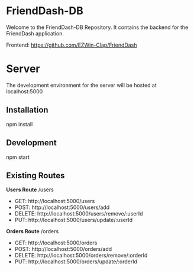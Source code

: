 # FriendDash-DB
Welcome to the FriendDash-DB Repository. It contains the backend for the FriendDash application.


Frontend: https://github.com/EZWin-Clap/FriendDash


# Server

The development environment for the server will be hosted at localhost:5000

## Installation

npm install

## Development

npm start

## Existing Routes

**Users Route** /users
- GET: http://localhost:5000/users  
- POST: http://localhost:5000/users/add
- DELETE: http://localhost:5000/users/remove/:userId
- PUT: http://localhost:5000/users/update/:userId

**Orders Route** /orders
- GET: http://localhost:5000/orders  
- POST: http://localhost:5000/orders/add
- DELETE: http://localhost:5000/orders/remove/:orderId
- PUT: http://localhost:5000/orders/update/:orderId
